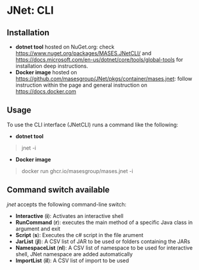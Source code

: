 # JNet: CLI

## Installation

- **dotnet tool** hosted on NuGet.org: check https://www.nuget.org/packages/MASES.JNetCLI/ and https://docs.microsoft.com/en-us/dotnet/core/tools/global-tools for installation deep instructions.
- **Docker image** hosted on https://github.com/masesgroup/JNet/pkgs/container/mases.jnet: follow instruction within the page and general instruction on https://docs.docker.com

## Usage

To use the CLI interface (JNetCLI) runs a command like the following:

- **dotnet tool**

> jnet -i

- **Docker image**

> docker run ghcr.io/masesgroup/mases.jnet -i

## Command switch available

_jnet_ accepts the following command-line switch:

* **Interactive** (**i**): Activates an interactive shell
* **RunCommand** (**r**): executes the main method of a specific Java class in argument and exit
* **Script** (**s**): Executes the c# script in the file arument
* **JarList** (**jl**): A CSV list of JAR to be used or folders containing the JARs
* **NamespaceList** (**nl**): A CSV list of namespace to be used for interactive shell, JNet namespace are added automatically
* **ImportList** (**il**): A CSV list of import to be used

